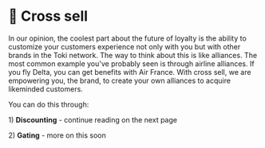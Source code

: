 # 🥳 Cross sell

In our opinion, the coolest part about the future of loyalty is the ability to customize your customers experience not only with you but with other brands in the Toki network. The way to think about this is like alliances. The most common example you've probably seen is through airline alliances. If you fly Delta, you can get benefits with Air France. With cross sell, we are empowering you, the brand, to create your own alliances to acquire likeminded customers.

You can do this through:

1\) **Discounting** - continue reading on the next page

2\) **Gating** - more on this soon


